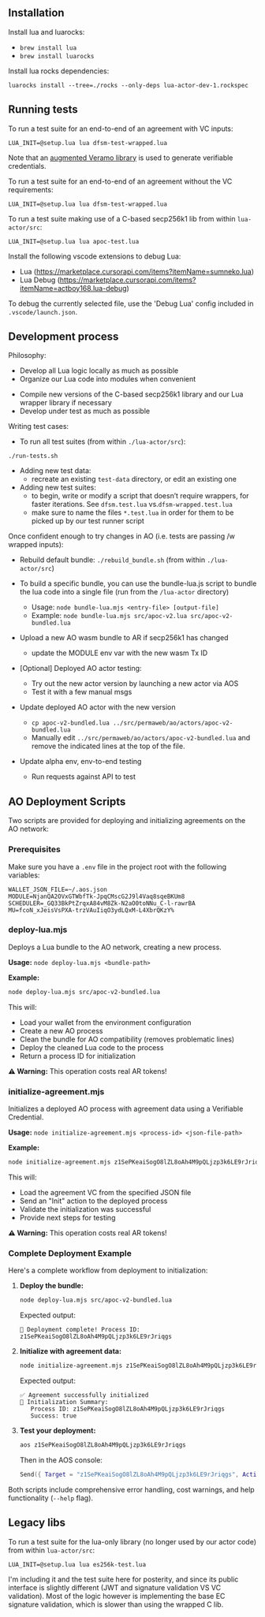 ## Installation

Install lua and luarocks:

- `brew install lua`
- `brew install luarocks`

Install lua rocks dependencies:

`luarocks install --tree=./rocks --only-deps lua-actor-dev-1.rockspec`

## Running tests

To run a test suite for an end-to-end of an agreement with VC inputs:

`LUA_INIT=@setup.lua lua dfsm-test-wrapped.lua`

Note that an [augmented Veramo library](https://github.com/Consensys-Network-State/signet-veramo) is used to generate verifiable credentials.

To run a test suite for an end-to-end of an agreement without the VC requirements:

`LUA_INIT=@setup.lua lua dfsm-test-wrapped.lua`

To run a test suite making use of a C-based secp256k1 lib from within `lua-actor/src`:

`LUA_INIT=@setup.lua lua apoc-test.lua`

Install the following vscode extensions to debug Lua:

- Lua (https://marketplace.cursorapi.com/items?itemName=sumneko.lua)
- Lua Debug (https://marketplace.cursorapi.com/items?itemName=actboy168.lua-debug)

To debug the currently selected file, use the 'Debug Lua' config included in `.vscode/launch.json`.

## Development process

Philosophy:

* Develop all Lua logic locally as much as possible
* Organize our Lua code into modules when convenient

- Compile new versions of the C-based secp256k1 library and our Lua wrapper library if necessary
- Develop under test as much as possible

Writing test cases:

* To run all test suites (from within `./lua-actor/src`):
```
./run-tests.sh
```
* Adding new test data:
  * recreate an existing `test-data` directory, or edit an existing one
* Adding new test suites:
  * to begin, write or modify a script that doesn’t require wrappers, for faster iterations. See `dfsm.test.lua` vs.`dfsm-wrapped.test.lua`
  * make sure to name the files `*.test.lua` in order for them to be picked up by our test runner script

Once confident enough to try changes in AO (i.e. tests are passing /w wrapped inputs):

- Rebuild default bundle: `./rebuild_bundle.sh` (from within `./lua-actor/src`)

- To build a specific bundle, you can use the bundle-lua.js script to bundle the lua code into a single file (run from the `/lua-actor` directory)
  - Usage: `node bundle-lua.mjs <entry-file> [output-file]`
  - Example: `node bundle-lua.mjs src/apoc-v2.lua src/apoc-v2-bundled.lua`
  
- Upload a new AO wasm bundle to AR if secp256k1 has changed
  - update the MODULE env var with the new wasm Tx ID
- [Optional] Deployed AO actor testing:
  - Try out the new actor version by launching a new actor via AOS
  - Test it with a few manual msgs
- Update deployed AO actor with the new version
  - `cp apoc-v2-bundled.lua ../src/permaweb/ao/actors/apoc-v2-bundled.lua`
  - Manually edit `../src/permaweb/ao/actors/apoc-v2-bundled.lua` and remove the indicated lines at the top of the file.
- Update alpha env, env-to-end testing
  - Run requests against API to test

## AO Deployment Scripts

Two scripts are provided for deploying and initializing agreements on the AO network:

### Prerequisites

Make sure you have a `.env` file in the project root with the following variables:
```
WALLET_JSON_FILE=~/.aos.json
MODULE=NjanQA2OVxGTWbfTk-JpqCMscG2J9l4Vaq8sqeBKUm8
SCHEDULER=_GQ33BkPtZrqxA84vM8Zk-N2aO0toNNu_C-l-rawrBA
MU=fcoN_xJeisVsPXA-trzVAuIiqO3ydLQxM-L4XbrQKzY%
```

### deploy-lua.mjs

Deploys a Lua bundle to the AO network, creating a new process.

**Usage:** `node deploy-lua.mjs <bundle-path>`

**Example:**
```bash
node deploy-lua.mjs src/apoc-v2-bundled.lua
```

This will:
- Load your wallet from the environment configuration
- Create a new AO process 
- Clean the bundle for AO compatibility (removes problematic lines)
- Deploy the cleaned Lua code to the process
- Return a process ID for initialization

**⚠️ Warning:** This operation costs real AR tokens!

### initialize-agreement.mjs

Initializes a deployed AO process with agreement data using a Verifiable Credential.

**Usage:** `node initialize-agreement.mjs <process-id> <json-file-path>`

**Example:**
```bash
node initialize-agreement.mjs z1SePKeaiSogO8lZL8oAh4M9pQLjzp3k6LE9rJriqgs src/tests/manifesto/wrapped/manifesto.wrapped.json
```

This will:
- Load the agreement VC from the specified JSON file
- Send an "Init" action to the deployed process
- Validate the initialization was successful
- Provide next steps for testing

**⚠️ Warning:** This operation costs real AR tokens!

### Complete Deployment Example

Here's a complete workflow from deployment to initialization:

1. **Deploy the bundle:**
   ```bash
   node deploy-lua.mjs src/apoc-v2-bundled.lua
   ```
   
   Expected output:
   ```
   🎉 Deployment complete! Process ID: z1SePKeaiSogO8lZL8oAh4M9pQLjzp3k6LE9rJriqgs
   ```

2. **Initialize with agreement data:**
   ```bash
   node initialize-agreement.mjs z1SePKeaiSogO8lZL8oAh4M9pQLjzp3k6LE9rJriqgs src/tests/manifesto/wrapped/manifesto.wrapped.json
   ```
   
   Expected output:
   ```
   ✅ Agreement successfully initialized
   🎉 Initialization Summary:
      Process ID: z1SePKeaiSogO8lZL8oAh4M9pQLjzp3k6LE9rJriqgs
      Success: true
   ```

3. **Test your deployment:**
   ```bash
   aos z1SePKeaiSogO8lZL8oAh4M9pQLjzp3k6LE9rJriqgs
   ```
   
   Then in the AOS console:
   ```lua
   Send({ Target = "z1SePKeaiSogO8lZL8oAh4M9pQLjzp3k6LE9rJriqgs", Action = "GetState" })
   ```

Both scripts include comprehensive error handling, cost warnings, and help functionality (`--help` flag).

## Legacy libs

To run a test suite for the lua-only library (no longer used by our actor code) from within `lua-actor/src`:

`LUA_INIT=@setup.lua lua es256k-test.lua`

I'm including it and the test suite here for posterity, and since its public interface is slightly different (JWT and signature validation VS VC validation). Most of the logic however is implementing the base EC signature validation, which is slower than using the wrapped C lib.